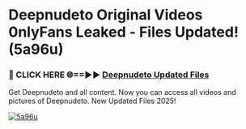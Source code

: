 # Deepnudeto Original Videos 0nlyFans Leaked - Files Updated! (5a96u)

<h3>🔴 CLICK HERE 🌐==►► <a href="https://tinyurl.com/y5r63du9" rel="nofollow">Deepnudeto Updated Files</a></h3>

Get Deepnudeto and all content. Now you can access all videos and pictures of Deepnudeto. New Updated Files 2025!

[![5a96u](https://i.imgur.com/UVo9nyh.gif)](https://tinyurl.com/y5r63du9)